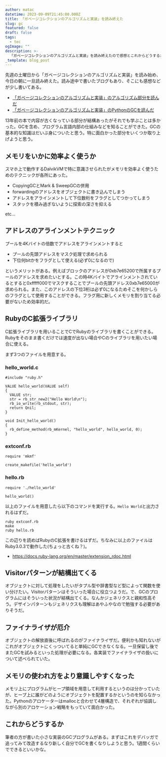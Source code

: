 ```yaml
---
author: matac
datetime: 2023-09-09T21:45:00.000Z
title: 「ガベージコレクションのアルゴリズムと実装」を読み終えた
slug: gc
featured: false
draft: false
tags:
  - tec
ogImage: ""
description: >-
  「ガベージコレクションのアルゴリズムと実装」を読み終えたので感想とこれからどうするかを書く
_template: blog_post
---
```


先週の土曜日から「ガベージコレクションのアルゴリズムと実装」を読み始め、今日の朝に一旦読み終えた。読み途中で書いたブログもあり、そこにも感想などが少し書いてある。

- [「ガベージコレクションのアルゴリズムと実装」のアルゴリズム部分を読んだ](/posts/gc-algo)
- [「ガベージコレクションのアルゴリズムと実装」のPythonのGCを読んだ](/posts/gc-python)

13年前の本で内容が古くなっている部分が結構あったがそれでも学ぶことは多かった。GCを含め、プログラム言語内部の仕組みなどを知ることができた。GCの基本的な知識はだいぶ身についたと思う。特に面白かった部分をいくつか取り上げようと思う。

## メモリをいかに効率よく使うか

スマホ上で動作するDalvikVMで特に意識させられたがメモリを効率よく使うためのテクニックが各所にあった。

- CopyingGCとMark & SweepGCの併用
- forwardingのアドレスをオブジェクトに書き込んでしまう
- アドレスをアラインメントして下位数桁をフラグとしてつかってしまう
- スタックを積み過ぎないように探索の深さを抑える

etc...

## アドレスのアラインメントテクニック

プールを4Kバイトの倍数でアドレスをアラインメントすると

- プールの先頭アドレスをマスク処理で求められる
- 下位何bitかをフラグとして使える(必ず0になるので)

というメリットがある。例えばブロックのアドレスが0xb7e65200で所属するプールのアドレスを求めたいとする。この時4Kバイトでアラインメントされているとすると0xfffff000でマスクすることでプールの先頭アドレス0xb7e65000が求められる。また、このアドレスの下位3桁は必ず0になるためそこを何かしらのフラグとして使用することができる。フラグ用に新しくメモリを割り当てる必要がないため効率的だ。

## RubyのC拡張ライブラリ

C拡張ライブラリを用いることでCでRubyのライブラリを書くことができる。Rubyをそのまま書くだけでは速度が出ない場合やCのライブラリを用いたい場合に使える。

まず3つのファイルを用意する。

### hello_world.c

```
#include "ruby.h"

VALUE hello_world(VALUE self)
{
  VALUE str;
  str = rb_str_new2("Hello World\n");
  rb_io_write(rb_stdout, str);
  return Qnil;
}

void Init_hello_world()
{
  rb_define_method(rb_mKernel, "hello_world", hello_world, 0);
}
```

### extconf.rb

```
require 'mkmf'

create_makefile('hello_world')
```

### hello.rb

```
require './hello_world'

hello_world()
```

以上のファイルを用意したら以下のコマンドを実行する。`Hello World`と出力されるはずだ。

```
ruby extconf.rb
make
ruby hello.rb
```

この辺りを読めばRubyのC拡張を書けるはずだ。ちなみに以上のファイルはRuby3.0.3で動作した(ちょっと古くね？)。

- https://docs.ruby-lang.org/en/master/extension_rdoc.html

## Visitorパターンが結構出てくる

オブジェクトに対して処理をしたいがタプル型や辞書型など型によって関数を使い分けたい。Visitorパターンはそういった場合に役立つようだ。で、GCのプログラムにはそういった状況が結構出てくる。なんかジェネリクスと親和性高そう。デザインパターンもジェネリクスも理解はあやふやなので勉強する必要がありそうだ。

## ファイナライザが厄介

オブジェクトの解放直後に呼ばれるのがファイナライザだ。便利かも知れないがこれがオブジェクトにくっついてると単純にGCできなくなる。一旦保留し後でまたGCを試みるといった処理が必要になる。各実装でファイナライザの扱いについて述べられていた。

## メモリの使われ方をより意識しやすくなった

メモリ上にプログラムがヒープ領域を用意して利用するというのは分かっていたが、ヒープ上に誰がどのようにオブジェクトを配置するかというのを知らなかった。Pythonのアロケーターはmallocと合わせて4層構造で、それぞれが協調しながら別のアロケーション戦略をもっていて面白かった。

## これからどうするか

筆者の方が書いた小さな実装のGCプログラムがある。まずはこれをデバッガで追ってみて改造するなり新しく自分でGCを書くなりしようと思う。1週間くらいでできるといいかな。

